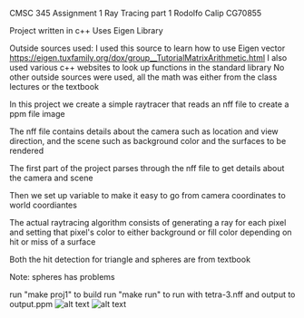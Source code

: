 CMSC 345 Assignment 1 Ray Tracing part 1
Rodolfo Calip CG70855

Project written in c++
Uses Eigen Library

Outside sources used:
I used this source to learn how to use Eigen vector
https://eigen.tuxfamily.org/dox/group__TutorialMatrixArithmetic.html
I also used various c++ websites to look up functions in the standard library
No other outside sources were used, all the math was either from the class lectures or the textbook

In this project we create a simple raytracer that reads an nff file to create a ppm file image

The nff file contains details about the camera such as location and view direction,
and the scene such as background color and the surfaces to be rendered

The first part of the project parses through the nff file to get details about the camera and scene

Then we set up variable to make it easy to go from camera coordinates to world coordiantes

The actual raytracing algorithm consists of generating a ray for each pixel and setting that
pixel's color to either background or fill color depending on hit or miss of a surface

Both the hit detection for triangle and spheres are from textbook

Note: spheres has problems

run "make proj1" to build
run "make run" to run with tetra-3.nff and output to output.ppm
![alt text](http://url/to/img.png)
![alt text](http://url/to/img.png)
